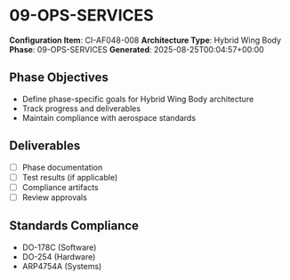 # 09-OPS-SERVICES

**Configuration Item**: CI-AF048-008
**Architecture Type**: Hybrid Wing Body
**Phase**: 09-OPS-SERVICES
**Generated**: 2025-08-25T00:04:57+00:00

## Phase Objectives
- Define phase-specific goals for Hybrid Wing Body architecture
- Track progress and deliverables
- Maintain compliance with aerospace standards

## Deliverables
- [ ] Phase documentation
- [ ] Test results (if applicable)
- [ ] Compliance artifacts
- [ ] Review approvals

## Standards Compliance
- DO-178C (Software)
- DO-254 (Hardware)
- ARP4754A (Systems)
